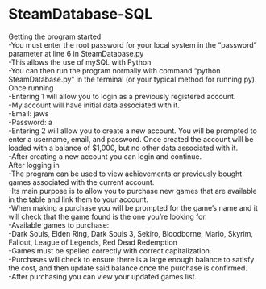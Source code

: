 # SteamDatabase-SQL

Getting the program started  
 -You must enter the root password for your local system in the   “password” parameter at line 6 in SteamDatabase.py  
    -This allows the use of mySQL with Python  
 -You can then run the program normally with command “python SteamDatabase.py” in the terminal (or your typical method for running py).
Once running  
 -Entering 1 will allow you to login as a previously registered account.  
    -My account will have initial data associated with it.  
        -Email: jaws  
        -Password: a  
 -Entering 2 will allow you to create a new account. You will be prompted to enter a username, email, and password. Once created the account will be loaded with a balance of $1,000, but no other data associated with it.  
    -After creating a new account you can login and continue.  
After logging in  
 -The program can be used to view achievements or previously bought games associated with the current account.  
 -Its main purpose is to allow you to purchase new games that are available in the table and link them to your account.  
 -When making a purchase you will be prompted for the game’s name and it will check that the game found is the one you’re looking for.  
    -Available games to purchase:  
        -Dark Souls, Elden Ring, Dark Souls 3, Sekiro, Bloodborne, Mario, Skyrim, Fallout, League of Legends, Red Dead Redemption  
    -Games must be spelled correctly with correct capitalization.  
 -Purchases will check to ensure there is a large enough balance to satisfy the cost, and then update said balance once the purchase is confirmed.  
 -After purchasing you can view your updated games list.  
